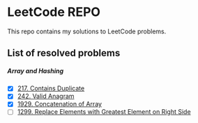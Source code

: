 # LeetCode REPO
 
This repo contains my solutions to LeetCode problems. 

## List of resolved problems

##### Array and Hashing
- [x] [217. Contains Duplicate](array-and-hashing/217_Contains_Duplicate.py) 
- [x] [242. Valid Anagram](array-and-hashing/242_Valid_Anagram.py)
- [x] [1929. Concatenation of Array](array-and-hashing/1929_Concatenation_of_Array.py)
- [ ] [1299. Replace Elements with Greatest Element on Right Side](array-and-hashing/1299_Replace_Elements_with_Greatest_Element_on_Right_Side.py)
